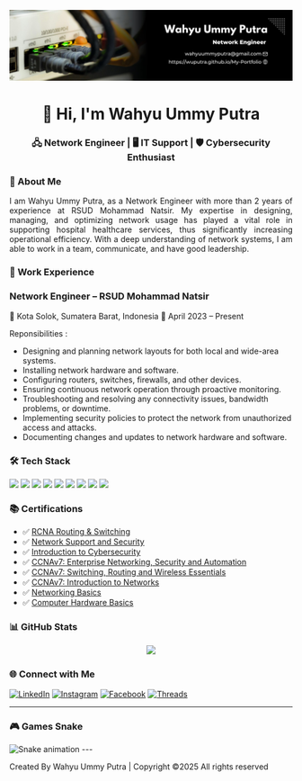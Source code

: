 ![wuputra](img/background1.jpg)
<h1 align="center">👋 Hi, I'm Wahyu Ummy Putra</h1>
<h3 align="center">🖧 Network Engineer | 🖥 IT Support | 🛡 Cybersecurity Enthusiast </h3>

<!-- About Me -->
### 🧠 About Me
<p align="justify">I am Wahyu Ummy Putra, as a Network Engineer with more than 2 years of experience at RSUD Mohammad Natsir. My expertise in designing, managing, and optimizing network usage has played a vital role in supporting hospital healthcare services, thus significantly increasing operational efficiency. With a deep understanding of network systems, I am able to work in a team, communicate, and have good leadership.</p>

<!-- Work Experience -->
### 🧰 Work Experience
### Network Engineer – RSUD Mohammad Natsir
📍 Kota Solok, Sumatera Barat, Indonesia
📅 April 2023 – Present

Reponsibilities :
- Designing and planning network layouts for both local and wide-area systems.
- Installing network hardware and software.
- Configuring routers, switches, firewalls, and other devices.
- Ensuring continuous network operation through proactive monitoring.
- Troubleshooting and resolving any connectivity issues, bandwidth problems, or downtime.
- Implementing security policies to protect the network from unauthorized access and attacks.
- Documenting changes and updates to network hardware and software.

<!-- Tech Stack -->
### 🛠️ Tech Stack
<p>
<img src="https://img.shields.io/badge/CISCO-1BA0D7?style=for-the-badge&logo=cisco&logoColor=white" />
<img src="https://img.shields.io/badge/Proxmox-E57000?style=for-the-badge&logo=proxmox&logoColor=white" />
<img src="https://img.shields.io/badge/VMware-231f20?style=for-the-badge&logo=VMware&logoColor=white" />
<img src="https://img.shields.io/badge/Debian-A81D33?style=for-the-badge&logo=debian&logoColor=white" />
<img src="https://img.shields.io/badge/Ubuntu-E95420?style=for-the-badge&logo=ubuntu&logoColor=white" />
<img src="https://img.shields.io/badge/Windows-0078D6?style=for-the-badge&logo=windows&logoColor=white" />
<img src="https://img.shields.io/badge/Arduino-00979D?style=for-the-badge&logo=Arduino&logoColor=white" />
<img src="https://img.shields.io/badge/Google_chrome-4285F4?style=for-the-badge&logo=Google-chrome&logoColor=white" />
<img src="https://img.shields.io/badge/Wireshark-1679A7?style=for-the-badge&logo=Wireshark&logoColor=white" />
</p>

<!-- Certifications -->
### 📚 Certifications

- ✅ [RCNA Routing & Switching](https://elearning.ruijienetworks.com/study/seek-certificate) 
- ✅ [Network Support and Security](https://www.credly.com/badges/30c3ec7a-ab42-42ac-8987-7a61a2ed7277)
- ✅ [Introduction to Cybersecurity](https://www.credly.com/badges/6c16bc44-5dd2-4739-a54c-d7e53991ae64/public_url)
- ✅ [CCNAv7: Enterprise Networking, Security and Automation](https://www.credly.com/badges/1602bbd1-9fe4-447c-9bd1-b461f1efae29)
- ✅ [CCNAv7: Switching, Routing and Wireless Essentials](https://www.credly.com/badges/1ce2c472-b8bb-4fd3-934e-b9d521580d64)
- ✅ [CCNAv7: Introduction to Networks](https://www.credly.com/badges/98c3d0ea-c36c-4081-8aa5-8194b8719108)
- ✅ [Networking Basics](https://www.credly.com/badges/af5be235-6ce2-444d-8521-97738e75fbc1)
- ✅ [Computer Hardware Basics](https://www.credly.com/badges/80f4b052-01c6-40df-9ddd-f664d2f71484/public_url)


<!-- GitHub Stats -->
### 📊 GitHub Stats

<p align="center">
  <img src="https://github-readme-stats.vercel.app/api?username=wuputra&show_icons=true&theme=onedark&count_private=true" />
</p>

<!-- Let's Connect -->
### 🌐 Connect with Me
[![LinkedIn](https://img.shields.io/badge/LinkedIn-0077B5?style=for-the-badge&logo=linkedin&logoColor=white)](https://linkedin.com/in/wuputraa) [![Instagram](https://img.shields.io/badge/Instagram-E4405F?style=for-the-badge&logo=instagram&logoColor=white)](https://instagram.com/wu.putra) [![Facebook](https://img.shields.io/badge/Facebook-1877F2?style=for-the-badge&logo=facebook&logoColor=white)](https://linkedin.com/in/wuputraa) [![Threads](https://img.shields.io/badge/Threads-000000?style=for-the-badge&logo=Threads&logoColor=white)](https://www.threads.com/wu.putra)

---
### 🎮​ Games Snake

<img src="https://raw.githubusercontent.com/wuputra/wuputra/output/snake.svg" alt="Snake animation" />
---
<p>Created By Wahyu Ummy Putra | Copyright ©2025 All rights reserved</p>
